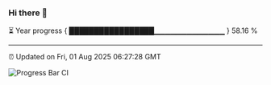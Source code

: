 ### Hi there 👋

⏳ Year progress { █████████████████▁▁▁▁▁▁▁▁▁▁▁▁▁ } 58.16 %

---

⏰ Updated on Fri, 01 Aug 2025 06:27:28 GMT

![Progress Bar CI](https://github.com/liununu/liununu/workflows/Progress%20Bar%20CI/badge.svg)
